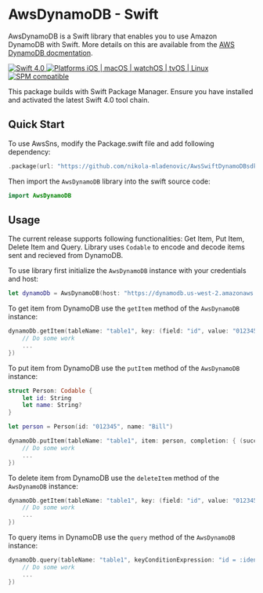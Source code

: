# AwsDynamoDB - Swift

AwsDynamoDB is a Swift library that enables you to use Amazon DynamoDB  with Swift. More details on this are available from the [AWS DynamoDB docmentation](https://aws.amazon.com/documentation/dynamodb/).

<p>
<a href="https://developer.apple.com/swift/" target="_blank">
<img src="https://img.shields.io/badge/Swift-4.0-orange.svg?style=flat" alt="Swift 4.0">
</a>
<a href="https://developer.apple.com/swift/" target="_blank">
<img src="https://img.shields.io/badge/Platforms-iOS%20%7C%20macOS%20%7C%20watchOS%20%7C%20tvOS%20%7C%20Linux-4E4E4E.svg?colorA=EF5138" alt="Platforms iOS | macOS | watchOS | tvOS | Linux">
</a>
<a href="https://github.com/apple/swift-package-manager" target="_blank">
<img src="https://img.shields.io/badge/SPM-compatible-brightgreen.svg?style=flat&colorB=64A5DE" alt="SPM compatible">
</a>
</p>

This package builds with Swift Package Manager. Ensure you have installed and activated the latest Swift 4.0 tool chain.

## Quick Start

To use AwsSns, modify the Package.swift file and add following dependency:

``` swift
.package(url: "https://github.com/nikola-mladenovic/AwsSwiftDynamoDBsdk", .branch("master"))
```

Then import the `AwsDynamoDB` library into the swift source code:

``` swift
import AwsDynamoDB
```

## Usage

The current release supports following functionalities: Get Item, Put Item, Delete Item and Query. Library uses `Codable` to encode and decode items sent and recieved from DynamoDB.

To use library first initialize the `AwsDynamoDB` instance with your credentials and host:
``` swift
let dynamoDb = AwsDynamoDB(host: "https://dynamodb.us-west-2.amazonaws.com", accessKeyId: "OPKASPJPOAS23IOJS", secretAccessKey: "232(I(%$jnasoijaoiwj2919109233")
```
To get item from DynamoDB use the  `getItem` method of the `AwsDynamoDB` instance:
``` swift
dynamoDb.getItem(tableName: "table1", key: (field: "id", value: "012345"), completion: { (success, item, error) in
    // Do some work
    ...
})
```
To put item from DynamoDB use the `putItem` method of the `AwsDynamoDB` instance:
``` swift
struct Person: Codable {
    let id: String
    let name: String?
}

let person = Person(id: "012345", name: "Bill")

dynamoDb.putItem(tableName: "table1", item: person, completion: { (success, error) in
    // Do some work
    ...
})
```
To delete item from DynamoDB use the `deleteItem` method of the `AwsDynamoDB` instance:
``` swift
dynamoDb.getItem(tableName: "table1", key: (field: "id", value: "012345"), completion: { (success, error) in
    // Do some work
    ...
})
```
To query items in DynamoDB use the `query` method of the `AwsDynamoDB` instance:
``` swift
dynamoDb.query(tableName: "table1", keyConditionExpression: "id = :ident", expressionAttributeValues: [":ident" : "012345"]) { (success, items, error) in
    // Do some work
    ...
})
```

